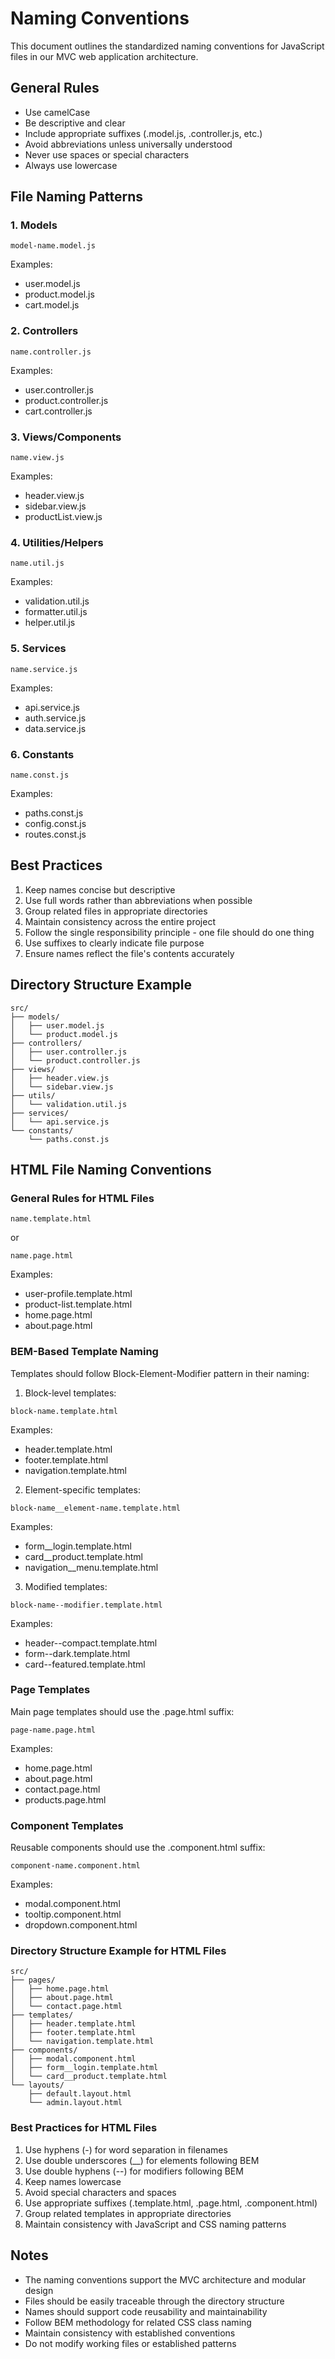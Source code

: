 # Naming Conventions

This document outlines the standardized naming conventions for JavaScript files in our MVC web application architecture.

## General Rules

- Use camelCase
- Be descriptive and clear
- Include appropriate suffixes (.model.js, .controller.js, etc.)
- Avoid abbreviations unless universally understood
- Never use spaces or special characters
- Always use lowercase

## File Naming Patterns

### 1. Models
```
model-name.model.js
```
Examples:
- user.model.js
- product.model.js
- cart.model.js

### 2. Controllers
```
name.controller.js
```
Examples:
- user.controller.js
- product.controller.js
- cart.controller.js

### 3. Views/Components
```
name.view.js
```
Examples:
- header.view.js
- sidebar.view.js
- productList.view.js

### 4. Utilities/Helpers
```
name.util.js
```
Examples:
- validation.util.js
- formatter.util.js
- helper.util.js

### 5. Services
```
name.service.js
```
Examples:
- api.service.js
- auth.service.js
- data.service.js

### 6. Constants
```
name.const.js
```
Examples:
- paths.const.js
- config.const.js
- routes.const.js

## Best Practices

1. Keep names concise but descriptive
2. Use full words rather than abbreviations when possible
3. Group related files in appropriate directories
4. Maintain consistency across the entire project
5. Follow the single responsibility principle - one file should do one thing
6. Use suffixes to clearly indicate file purpose
7. Ensure names reflect the file's contents accurately

## Directory Structure Example

```
src/
├── models/
│   ├── user.model.js
│   └── product.model.js
├── controllers/
│   ├── user.controller.js
│   └── product.controller.js
├── views/
│   ├── header.view.js
│   └── sidebar.view.js
├── utils/
│   └── validation.util.js
├── services/
│   └── api.service.js
└── constants/
    └── paths.const.js
```

## HTML File Naming Conventions

### General Rules for HTML Files
```
name.template.html
```
or
```
name.page.html
```

Examples:
- user-profile.template.html
- product-list.template.html
- home.page.html
- about.page.html

### BEM-Based Template Naming
Templates should follow Block-Element-Modifier pattern in their naming:

1. Block-level templates:
```
block-name.template.html
```
Examples:
- header.template.html
- footer.template.html
- navigation.template.html

2. Element-specific templates:
```
block-name__element-name.template.html
```
Examples:
- form__login.template.html
- card__product.template.html
- navigation__menu.template.html

3. Modified templates:
```
block-name--modifier.template.html
```
Examples:
- header--compact.template.html
- form--dark.template.html
- card--featured.template.html

### Page Templates
Main page templates should use the .page.html suffix:
```
page-name.page.html
```
Examples:
- home.page.html
- about.page.html
- contact.page.html
- products.page.html

### Component Templates
Reusable components should use the .component.html suffix:
```
component-name.component.html
```
Examples:
- modal.component.html
- tooltip.component.html
- dropdown.component.html

### Directory Structure Example for HTML Files
```
src/
├── pages/
│   ├── home.page.html
│   ├── about.page.html
│   └── contact.page.html
├── templates/
│   ├── header.template.html
│   ├── footer.template.html
│   └── navigation.template.html
├── components/
│   ├── modal.component.html
│   ├── form__login.template.html
│   └── card__product.template.html
└── layouts/
    ├── default.layout.html
    └── admin.layout.html
```

### Best Practices for HTML Files
1. Use hyphens (-) for word separation in filenames
2. Use double underscores (__) for elements following BEM
3. Use double hyphens (--) for modifiers following BEM
4. Keep names lowercase
5. Avoid special characters and spaces
6. Use appropriate suffixes (.template.html, .page.html, .component.html)
7. Group related templates in appropriate directories
8. Maintain consistency with JavaScript and CSS naming patterns

## Notes

- The naming conventions support the MVC architecture and modular design
- Files should be easily traceable through the directory structure
- Names should support code reusability and maintainability
- Follow BEM methodology for related CSS class naming
- Maintain consistency with established conventions
- Do not modify working files or established patterns